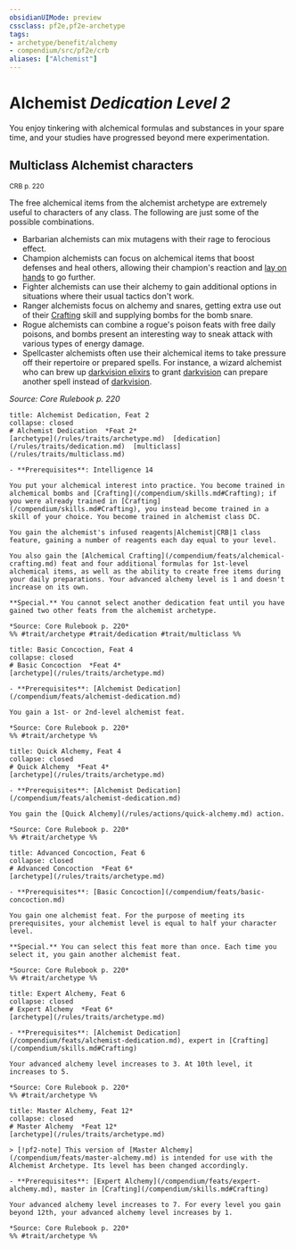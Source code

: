 ```yaml
---
obsidianUIMode: preview
cssclass: pf2e,pf2e-archetype
tags:
- archetype/benefit/alchemy
- compendium/src/pf2e/crb
aliases: ["Alchemist"]
---
```

# Alchemist *Dedication Level 2*  

You enjoy tinkering with alchemical formulas and substances in your spare time, and your studies have progressed beyond mere experimentation.

## Multiclass Alchemist characters
<sup>CRB p. 220</sup>

The free alchemical items from the alchemist archetype are extremely useful to characters of any class. The following are just some of the possible combinations.

- Barbarian alchemists can mix mutagens with their rage to ferocious effect.
- Champion alchemists can focus on alchemical items that boost defenses and heal others, allowing their champion's reaction and [lay on hands](/compendium/spells/lay-on-hands.md) to go further.
- Fighter alchemists can use their alchemy to gain additional options in situations where their usual tactics don't work.
- Ranger alchemists focus on alchemy and snares, getting extra use out of their [Crafting](/compendium/skills.md#Crafting) skill and supplying bombs for the bomb snare.
- Rogue alchemists can combine a rogue's poison feats with free daily poisons, and bombs present an interesting way to sneak attack with various types of energy damage.
- Spellcaster alchemists often use their alchemical items to take pressure off their repertoire or prepared spells. For instance, a wizard alchemist who can brew up [darkvision elixirs](/compendium/equipment/items/darkvision-elixir.md) to grant [darkvision](/rules/abilities/darkvision.md) can prepare another spell instead of [darkvision](/compendium/spells/darkvision.md).

*Source: Core Rulebook p. 220*

```ad-embed-feat
title: Alchemist Dedication, Feat 2
collapse: closed
# Alchemist Dedication  *Feat 2*  
[archetype](/rules/traits/archetype.md)  [dedication](/rules/traits/dedication.md)  [multiclass](/rules/traits/multiclass.md)  

- **Prerequisites**: Intelligence 14

You put your alchemical interest into practice. You become trained in alchemical bombs and [Crafting](/compendium/skills.md#Crafting); if you were already trained in [Crafting](/compendium/skills.md#Crafting), you instead become trained in a skill of your choice. You become trained in alchemist class DC.

You gain the alchemist's infused reagents|Alchemist|CRB|1 class feature, gaining a number of reagents each day equal to your level.

You also gain the [Alchemical Crafting](/compendium/feats/alchemical-crafting.md) feat and four additional formulas for 1st-level alchemical items, as well as the ability to create free items during your daily preparations. Your advanced alchemy level is 1 and doesn't increase on its own.

**Special.** You cannot select another dedication feat until you have gained two other feats from the alchemist archetype.

*Source: Core Rulebook p. 220*  
%% #trait/archetype #trait/dedication #trait/multiclass %%
```  

```ad-embed-feat
title: Basic Concoction, Feat 4
collapse: closed
# Basic Concoction  *Feat 4*  
[archetype](/rules/traits/archetype.md)  

- **Prerequisites**: [Alchemist Dedication](/compendium/feats/alchemist-dedication.md)

You gain a 1st- or 2nd-level alchemist feat.

*Source: Core Rulebook p. 220*  
%% #trait/archetype %%
```  

```ad-embed-feat
title: Quick Alchemy, Feat 4
collapse: closed
# Quick Alchemy  *Feat 4*  
[archetype](/rules/traits/archetype.md)  

- **Prerequisites**: [Alchemist Dedication](/compendium/feats/alchemist-dedication.md)

You gain the [Quick Alchemy](/rules/actions/quick-alchemy.md) action.

*Source: Core Rulebook p. 220*  
%% #trait/archetype %%
```  

```ad-embed-feat
title: Advanced Concoction, Feat 6
collapse: closed
# Advanced Concoction  *Feat 6*  
[archetype](/rules/traits/archetype.md)  

- **Prerequisites**: [Basic Concoction](/compendium/feats/basic-concoction.md)

You gain one alchemist feat. For the purpose of meeting its prerequisites, your alchemist level is equal to half your character level.

**Special.** You can select this feat more than once. Each time you select it, you gain another alchemist feat.

*Source: Core Rulebook p. 220*  
%% #trait/archetype %%
```  

```ad-embed-feat
title: Expert Alchemy, Feat 6
collapse: closed
# Expert Alchemy  *Feat 6*  
[archetype](/rules/traits/archetype.md)  

- **Prerequisites**: [Alchemist Dedication](/compendium/feats/alchemist-dedication.md), expert in [Crafting](/compendium/skills.md#Crafting)

Your advanced alchemy level increases to 3. At 10th level, it increases to 5.

*Source: Core Rulebook p. 220*  
%% #trait/archetype %%
```  

```ad-embed-feat
title: Master Alchemy, Feat 12*
collapse: closed
# Master Alchemy  *Feat 12*  
[archetype](/rules/traits/archetype.md)  

> [!pf2-note] This version of [Master Alchemy](/compendium/feats/master-alchemy.md) is intended for use with the Alchemist Archetype. Its level has been changed accordingly.

- **Prerequisites**: [Expert Alchemy](/compendium/feats/expert-alchemy.md), master in [Crafting](/compendium/skills.md#Crafting)

Your advanced alchemy level increases to 7. For every level you gain beyond 12th, your advanced alchemy level increases by 1.

*Source: Core Rulebook p. 220*  
%% #trait/archetype %%
```